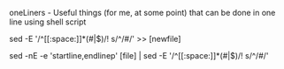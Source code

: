  oneLiners - 
 Useful things (for me, at some point) that can be done in one line using shell script


sed -E '/^[[:space:]]*(#|$)/! s/^/#/' >> [newfile]

sed -nE -e 'startline,endlinep' [file] | sed -E '/^[[:space:]]*(#|$)/! s/^/#/'

